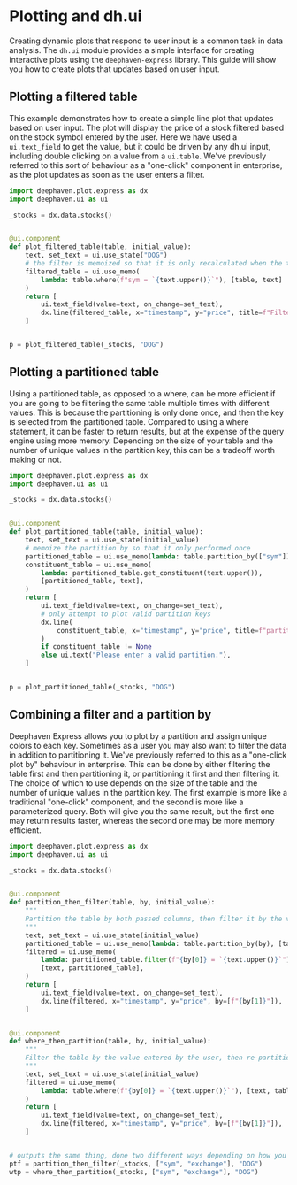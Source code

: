 # Plotting and dh.ui

Creating dynamic plots that respond to user input is a common task in data analysis. The `dh.ui` module provides a simple interface for creating interactive plots using the `deephaven-express` library. This guide will show you how to create plots that updates based on user input.

## Plotting a filtered table

This example demonstrates how to create a simple line plot that updates based on user input. The plot will display the price of a stock filtered based on the stock symbol entered by the user. Here we have used a `ui.text_field` to get the value, but it could be driven by any dh.ui input, including double clicking on a value from a `ui.table`. We've previously referred to this sort of behaviour as a "one-click" component in enterprise, as the plot updates as soon as the user enters a filter.

```python
import deephaven.plot.express as dx
import deephaven.ui as ui

_stocks = dx.data.stocks()


@ui.component
def plot_filtered_table(table, initial_value):
    text, set_text = ui.use_state("DOG")
    # the filter is memoized so that it is only recalculated when the text changes
    filtered_table = ui.use_memo(
        lambda: table.where(f"sym = `{text.upper()}`"), [table, text]
    )
    return [
        ui.text_field(value=text, on_change=set_text),
        dx.line(filtered_table, x="timestamp", y="price", title=f"Filtered by: {text}"),
    ]


p = plot_filtered_table(_stocks, "DOG")
```

## Plotting a partitioned table

Using a partitioned table, as opposed to a where, can be more efficient if you are going to be filtering the same table multiple times with different values. This is because the partitioning is only done once, and then the key is selected from the partitioned table. Compared to using a where statement, it can be faster to return results, but at the expense of the query engine using more memory. Depending on the size of your table and the number of unique values in the partition key, this can be a tradeoff worth making or not.

```python
import deephaven.plot.express as dx
import deephaven.ui as ui

_stocks = dx.data.stocks()


@ui.component
def plot_partitioned_table(table, initial_value):
    text, set_text = ui.use_state(initial_value)
    # memoize the partition by so that it only performed once
    partitioned_table = ui.use_memo(lambda: table.partition_by(["sym"]), [table])
    constituent_table = ui.use_memo(
        lambda: partitioned_table.get_constituent(text.upper()),
        [partitioned_table, text],
    )
    return [
        ui.text_field(value=text, on_change=set_text),
        # only attempt to plot valid partition keys
        dx.line(
            constituent_table, x="timestamp", y="price", title=f"partition key: {text}"
        )
        if constituent_table != None
        else ui.text("Please enter a valid partition."),
    ]


p = plot_partitioned_table(_stocks, "DOG")
```

## Combining a filter and a partition by

Deephaven Express allows you to plot by a partition and assign unique colors to each key. Sometimes as a user you may also want to filter the data in addition to partitioning it. We've previously referred to this as a "one-click plot by" behaviour in enterprise. This can be done by either filtering the table first and then partitioning it, or partitioning it first and then filtering it. The choice of which to use depends on the size of the table and the number of unique values in the partition key. The first example is more like a traditional "one-click" component, and the second is more like a parameterized query. Both will give you the same result, but the first one may return results faster, whereas the second one may be more memory efficient.

```python
import deephaven.plot.express as dx
import deephaven.ui as ui

_stocks = dx.data.stocks()


@ui.component
def partition_then_filter(table, by, initial_value):
    """
    Partition the table by both passed columns, then filter it by the value entered by the user
    """
    text, set_text = ui.use_state(initial_value)
    partitioned_table = ui.use_memo(lambda: table.partition_by(by), [table, by])
    filtered = ui.use_memo(
        lambda: partitioned_table.filter(f"{by[0]} = `{text.upper()}`"),
        [text, partitioned_table],
    )
    return [
        ui.text_field(value=text, on_change=set_text),
        dx.line(filtered, x="timestamp", y="price", by=[f"{by[1]}"]),
    ]


@ui.component
def where_then_partition(table, by, initial_value):
    """
    Filter the table by the value entered by the user, then re-partition it by the second passed column
    """
    text, set_text = ui.use_state(initial_value)
    filtered = ui.use_memo(
        lambda: table.where(f"{by[0]} = `{text.upper()}`"), [text, table]
    )
    return [
        ui.text_field(value=text, on_change=set_text),
        dx.line(filtered, x="timestamp", y="price", by=[f"{by[1]}"]),
    ]


# outputs the same thing, done two different ways depending on how you want the work done
ptf = partition_then_filter(_stocks, ["sym", "exchange"], "DOG")
wtp = where_then_partition(_stocks, ["sym", "exchange"], "DOG")
```
